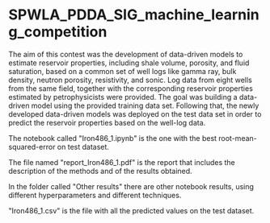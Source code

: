 # SPWLA_PDDA_SIG_machine_learning_competition

The aim of this contest was the development of data-driven models to estimate reservoir properties, including shale volume, porosity, and fluid saturation, based on a common set of well logs like gamma ray, bulk density, neutron porosity, resistivity, and sonic. Log data from eight wells from the same field, together with the corresponding reservoir properties estimated by petrophysicists were provided. The goal was building a data-driven model using the provided training data set. Following that, the newly developed data-driven models was deployed on the test data set in order to predict the reservoir properties based on the well-log data.

The notebook called "Iron486_1.ipynb" is the one with the best root-mean-squared-error on test dataset.

The file named "report_Iron486_1.pdf" is the report that includes the description of the methods and of the results obtained.

In the folder called "Other results" there are other notebook results,  using different hyperparameters and different techniques. 

"Iron486_1.csv" is the file with all the predicted values on the test dataset.


